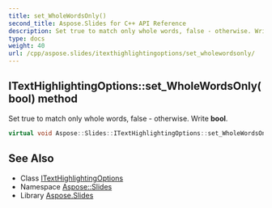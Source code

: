 ```yaml
---
title: set_WholeWordsOnly()
second_title: Aspose.Slides for C++ API Reference
description: Set true to match only whole words, false - otherwise. Write bool.
type: docs
weight: 40
url: /cpp/aspose.slides/itexthighlightingoptions/set_wholewordsonly/
---
```

## ITextHighlightingOptions::set_WholeWordsOnly(bool) method


Set true to match only whole words, false - otherwise. Write **bool**.

```cpp
virtual void Aspose::Slides::ITextHighlightingOptions::set_WholeWordsOnly(bool value)=0
```

## See Also

* Class [ITextHighlightingOptions](./)
* Namespace [Aspose::Slides](../)
* Library [Aspose.Slides](../../)